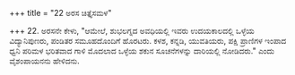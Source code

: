 +++
title = "22 ಅರಸ ಚಿತ್ತೈಸಮಳ"

+++
22. ಅರಸನೇ ಕೇಳು, "ಆಮೇಲೆ, ಶುಭಲಗ್ನದ ಅವಧಿಯಲ್ಲಿ ಇವರು ಉದಯಕಾಲದಲ್ಲಿ ಒಳ್ಳೆಯ ವಿದ್ಯಾನಿಪುಣರು, ಪಂಡಿತರ ಸಮೂಹದೊಂದಿಗೆ  ಹೊರಟರು.  ಕಳಶ, ಕನ್ನಡಿ, ಯುವತಿಯರು, ಪಕ್ಷಿ ಪ್ರಾಣಿಗಳ ಇಂಪಾದ ಧ್ವನಿ ಪರಿಮಳ ಭರಿತವಾದ ಗಾಳಿ ಮೊದಲಾದ ಒಳ್ಳೆಯ ಶಕುನ ಸೂಚನೆಗಳನ್ನು ದಾರಿಯಲ್ಲಿ ನೋಡಿದರು." ಎಂದು ವೈಶಂಪಾಯನನು ಹೇಳಿದನು.